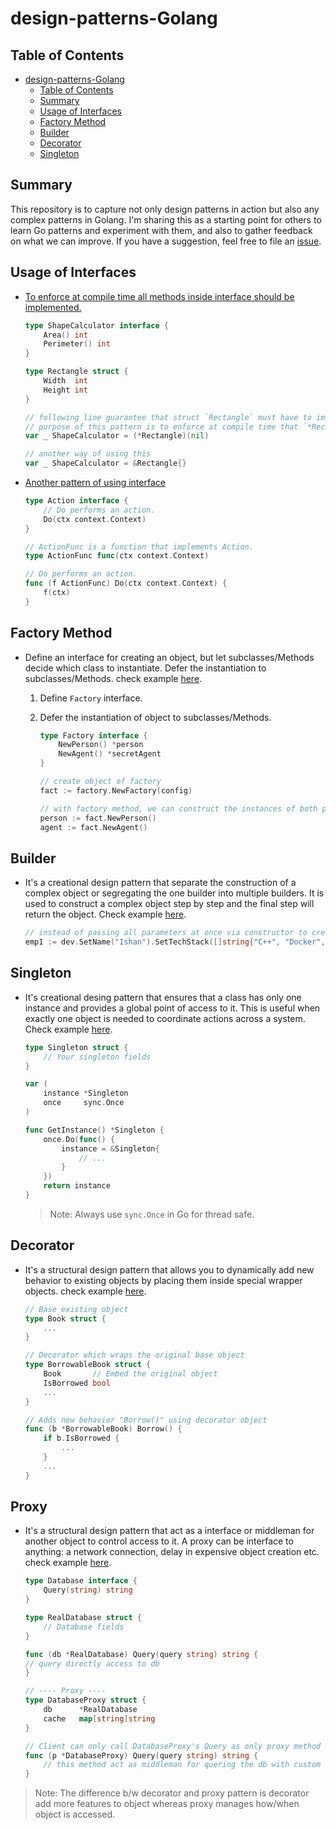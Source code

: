 # design-patterns-Golang

## Table of Contents

* [design-patterns-Golang](#design-patterns-golang)
  * [Table of Contents](#table-of-contents)
  * [Summary](#summary)
  * [Usage of Interfaces](#usage-of-interfaces)
  * [Factory Method](#factory-method)
  * [Builder](#builder)
  * [Decorator](#decorator)
  * [Singleton](#singleton)
  <!-- * [Observer Pattern](#observer-pattern) -->

## Summary

This repository is to capture not only design patterns in action but also any complex patterns in Golang. I'm sharing this as a starting point for others to learn Go patterns and experiment with them, and also to gather feedback on what we can improve. If you have a suggestion, feel free to file an [issue](https://github.com/ishan16696/design-patterns-Golang/issues).

## Usage of Interfaces

   - [To enforce at compile time all methods inside interface should be implemented.](https://github.com/ishan16696/design-patterns-Golang/tree/main/Interface2)
  
        ```go
        type ShapeCalculator interface {
            Area() int
            Perimeter() int
        }

        type Rectangle struct {
            Width  int
            Height int
        }

        // following line guarantee that struct `Rectangle` must have to implement all methods of interface `ShapeCalculator`.
        // purpose of this pattern is to enforce at compile time that `*Rectangle` implements the interface.
        var _ ShapeCalculator = (*Rectangle)(nil)

        // another way of using this
        var _ ShapeCalculator = &Rectangle{}
        ```

   - [Another pattern of using interface](https://github.com/ishan16696/design-patterns-Golang/tree/main/Interface)

        ```go
        type Action interface {
            // Do performs an action.
            Do(ctx context.Context)
        }

        // ActionFunc is a function that implements Action.
        type ActionFunc func(ctx context.Context)

        // Do performs an action.
        func (f ActionFunc) Do(ctx context.Context) {
            f(ctx)
        }
        ```

## Factory Method

 - Define an interface for creating an object, but let subclasses/Methods decide which class to instantiate. Defer the instantiation to subclasses/Methods. check example [here](https://github.com/ishan16696/design-patterns-Golang/tree/main/factoryMethod).

    1. Define `Factory` interface.

    2. Defer the instantiation of object to subclasses/Methods.

        ```go
        type Factory interface {
            NewPerson() *person
            NewAgent() *secretAgent
        }

        // create object of factory
        fact := factory.NewFactory(config)

        // with factory method, we can construct the instances of both person/agent.
        person := fact.NewPerson()
        agent := fact.NewAgent()
        ```

## Builder

  - It's a creational design pattern that separate the construction of a complex object or segregating the one builder into multiple builders. It is used to construct a complex object step by step and the final step will return the object. Check example [here](https://github.com/ishan16696/design-patterns-Golang/tree/main/Builder).

    ```go
    // instead of passing all parameters at once via constructor to create object, we can use builder pattern to create object step by step.
    emp1 := dev.SetName("Ishan").SetTechStack([]string{"C++", "Docker", "Go"}).SetEmpID(2).BuildDev()
    ```

## Singleton

  - It's creational desing pattern that ensures that a class has only one instance and provides a global point of access to it. This is useful when exactly one object is needed to coordinate actions across a system. Check example [here](https://github.com/ishan16696/design-patterns-Golang/tree/main/Singleton).

    ```go
    type Singleton struct {
        // Your singleton fields
    }

    var (
        instance *Singleton
        once     sync.Once
    )

    func GetInstance() *Singleton {
        once.Do(func() {
            instance = &Singleton{
                // ...
            }
        })
        return instance
    }
    ```

    > Note: Always use `sync.Once` in Go for thread safe.

## Decorator

  - It's a structural design pattern that allows you to dynamically add new behavior to existing objects by placing them inside special wrapper objects. check example [here](https://github.com/ishan16696/design-patterns-Golang/tree/main/Decorator).

    ```go
    // Base existing object
    type Book struct {
        ...
    }

    // Decorator which wraps the original base object
    type BorrowableBook struct {
        Book       // Embed the original object
        IsBorrowed bool
        ...
    }

    // Adds new behavior "Borrow()" using decorator object
    func (b *BorrowableBook) Borrow() {
        if b.IsBorrowed {
            ...
        }
        ...
    }
    ```

## Proxy

  - It's a structural design pattern that act as a interface or middleman for another object to control access to it. A proxy can be interface to anything: a network connection, delay in expensive object creation etc. check example [here](https://github.com/ishan16696/design-patterns-Golang/tree/main/Proxy).

    ```go
    type Database interface {
        Query(string) string
    }

    type RealDatabase struct {
        // Database fields
    }

    func (db *RealDatabase) Query(query string) string {
    // query directly access to db
    }

    // ---- Proxy ----
    type DatabaseProxy struct {
        db      *RealDatabase
        cache   map[string]string
    }

    // Client can only call DatabaseProxy's Query as only proxy method object creation is possible.
    func (p *DatabaseProxy) Query(query string) string {
        // this method act as middleman for quering the db with custom functionality can be added like cache etc.
    }
    ```

  > Note: The difference b/w decorator and proxy pattern is decorator add more features to object whereas proxy manages how/when object is accessed.
